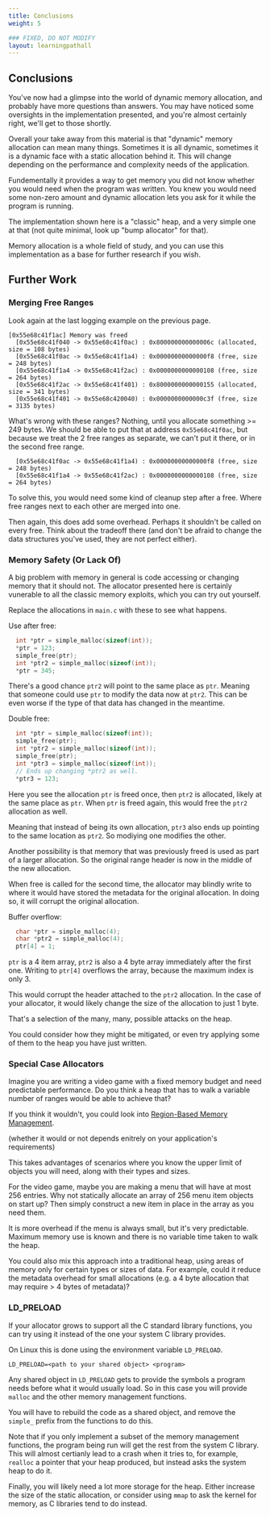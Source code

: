 ```yaml
---
title: Conclusions
weight: 5

### FIXED, DO NOT MODIFY
layout: learningpathall
---
```


## Conclusions

You've now had a glimpse into the world of dynamic memory allocation, and
probably have more questions than answers. You may have noticed some oversights
in the implementation presented, and you're almost certainly right, we'll get to
those shortly.

Overall your take away from this material is that "dynamic" memory allocation
can mean many things. Sometimes it is all dynamic, sometimes it is a dynamic
face with a static allocation behind it. This will change depending on the
performance and complexity needs of the application.

Fundementally it provides a way to get memory you did not know whether you would
need when the program was written. You knew you would need some non-zero amount
and dynamic allocation lets you ask for it while the program is running.

The implementation shown here is a "classic" heap, and a very simple one at that
(not quite minimal, look up "bump allocator" for that).

Memory allocation is a whole field of study, and you can use this implementation
as a base for further research if you wish.

## Further Work

### Merging Free Ranges

Look again at the last logging example on the previous page.

```text
[0x55e68c41f1ac] Memory was freed
  [0x55e68c41f040 -> 0x55e68c41f0ac) : 0x800000000000006c (allocated, size = 108 bytes)
  [0x55e68c41f0ac -> 0x55e68c41f1a4) : 0x00000000000000f8 (free, size = 248 bytes)
  [0x55e68c41f1a4 -> 0x55e68c41f2ac) : 0x0000000000000108 (free, size = 264 bytes)
  [0x55e68c41f2ac -> 0x55e68c41f401) : 0x8000000000000155 (allocated, size = 341 bytes)
  [0x55e68c41f401 -> 0x55e68c420040) : 0x0000000000000c3f (free, size = 3135 bytes)
```

What's wrong with these ranges? Nothing, until you allocate something >= 249
bytes. We should be able to put that at address `0x55e68c41f0ac`, but because
we treat the 2 free ranges as separate, we can't put it there, or in the second
free range.

```text
  [0x55e68c41f0ac -> 0x55e68c41f1a4) : 0x00000000000000f8 (free, size = 248 bytes)
  [0x55e68c41f1a4 -> 0x55e68c41f2ac) : 0x0000000000000108 (free, size = 264 bytes)
```

To solve this, you would need some kind of cleanup step after a free. Where
free ranges next to each other are merged into one.

Then again, this does add some overhead. Perhaps it shouldn't be called on every
free. Think about the tradeoff there (and don't be afraid to change the data
structures you've used, they are not perfect either).

### Memory Safety (Or Lack Of)

A big problem with memory in general is code accessing or changing memory that
it should not. The allocator presented here is certainly vunerable to all the
classic memory exploits, which you can try out yourself.

Replace the allocations in `main.c` with these to see what happens.

Use after free:
```C
  int *ptr = simple_malloc(sizeof(int));
  *ptr = 123;
  simple_free(ptr);
  int *ptr2 = simple_malloc(sizeof(int));
  *ptr = 345;
```

There's a good chance `ptr2` will point to the same place as `ptr`. Meaning that
someone could use `ptr` to modify the data now at `ptr2`. This can be even worse
if the type of that data has changed in the meantime.

Double free:
```C
  int *ptr = simple_malloc(sizeof(int));
  simple_free(ptr);
  int *ptr2 = simple_malloc(sizeof(int));
  simple_free(ptr);
  int *ptr3 = simple_malloc(sizeof(int));
  // Ends up changing *ptr2 as well.
  *ptr3 = 123;
```

Here you see the allocation `ptr` is freed once, then `ptr2` is allocated, likely
at the same place as `ptr`. When `ptr` is freed again, this would free the `ptr2`
allocation as well.

Meaning that instead of being its own allocation, `ptr3` also ends up pointing
to the same location as `ptr2`. So modiying one modifies the other.

Another possibility is that memory that was previously freed is used as part of
a larger allocation. So the original range header is now in the middle of the
new allocation.

When free is called for the second time, the allocator may blindly write to where
it would have stored the metadata for the original allocation. In doing so, it will
corrupt the original allocation.

Buffer overflow:
```C
  char *ptr = simple_malloc(4);
  char *ptr2 = simple_malloc(4);
  ptr[4] = 1;
```

`ptr` is a 4 item array, `ptr2` is also a 4 byte array immediately after the
first one. Writing to `ptr[4]` overflows the array, because the maximum index
is only 3.

This would corrupt the header attached to the `ptr2` allocation. In the case
of your allocator, it would likely change the size of the allocation to just 1
byte.

That's a selection of the many, many, possible attacks on the heap.

You could consider how they might be mitigated, or even try applying some of
them to the heap you have just written.

### Special Case Allocators

Imagine you are writing a video game with a fixed memory budget and need
predictable performance. Do you think a heap that has to walk a variable number
of ranges would be able to achieve that?

If you think it wouldn't, you could look into
[Region-Based Memory Management](https://en.wikipedia.org/wiki/Region-based_memory_management).

(whether it would or not depends enitrely on your application's requirements)

This takes advantages of scenarios where you know the upper limit of objects you
will need, along with their types and sizes.

For the video game, maybe you are making a menu that will have at most 256
entries. Why not statically allocate an array of 256 menu item objects on start
up? Then simply construct a new item in place in the array as you need them.

It is more overhead if the menu is always small, but it's very predictable.
Maximum memory use is known and there is no variable time taken to walk the heap.

You could also mix this approach into a traditional heap, using areas of memory
only for certain types or sizes of data. For example, could it reduce the metadata
overhead for small allocations (e.g. a 4 byte allocation that may require > 4 bytes of
metadata)?

### LD_PRELOAD

If your allocator grows to support all the C standard library functions, you
can try using it instead of the one your system C library provides.

On Linux this is done using the environment variable `LD_PRELOAD`.

```
LD_PRELOAD=<path to your shared object> <program>
```

Any shared object in `LD_PRELOAD` gets to provide the symbols a program needs
before what it would usually load. So in this case you will provide `malloc`
and the other memory management functions.

You will have to rebuild the code as a shared object, and remove the `simple_`
prefix from the functions to do this.

Note that if you only implement a subset of the memory management functions,
the program being run will get the rest from the system C library. This will
almost certianly lead to a crash when it tries to, for example, `realloc` a
pointer that your heap produced, but instead asks the system heap to do it.

Finally, you will likely need a lot more storage for the heap. Either increase
the size of the static allocation, or consider using `mmap` to ask the kernel
for memory, as C libraries tend to do instead.